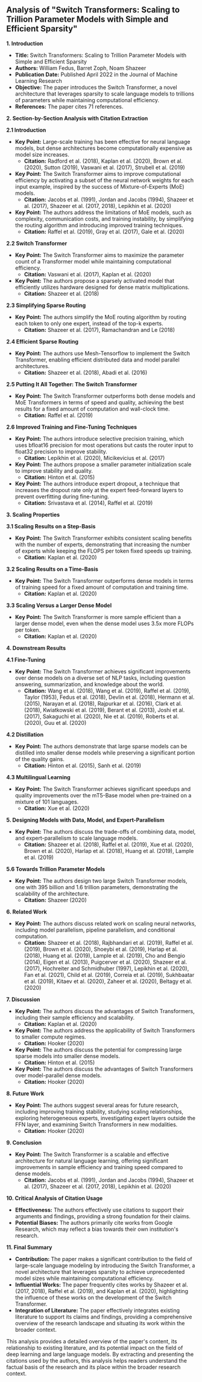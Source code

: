 ## Analysis of "Switch Transformers: Scaling to Trillion Parameter Models with Simple and Efficient Sparsity"

**1. Introduction**

- **Title:** Switch Transformers: Scaling to Trillion Parameter Models with Simple and Efficient Sparsity
- **Authors:** William Fedus, Barret Zoph, Noam Shazeer
- **Publication Date:** Published April 2022 in the Journal of Machine Learning Research
- **Objective:** The paper introduces the Switch Transformer, a novel architecture that leverages sparsity to scale language models to trillions of parameters while maintaining computational efficiency.
- **References:** The paper cites 71 references.

**2. Section-by-Section Analysis with Citation Extraction**

**2.1 Introduction**

- **Key Point:** Large-scale training has been effective for neural language models, but dense architectures become computationally expensive as model size increases.
    - **Citation:** Radford et al. (2018), Kaplan et al. (2020), Brown et al. (2020), Sutton (2019), Vaswani et al. (2017), Strubell et al. (2019)
- **Key Point:** The Switch Transformer aims to improve computational efficiency by activating a subset of the neural network weights for each input example, inspired by the success of Mixture-of-Experts (MoE) models.
    - **Citation:** Jacobs et al. (1991), Jordan and Jacobs (1994), Shazeer et al. (2017), Shazeer et al. (2017, 2018), Lepikhin et al. (2020)
- **Key Point:** The authors address the limitations of MoE models, such as complexity, communication costs, and training instability, by simplifying the routing algorithm and introducing improved training techniques.
    - **Citation:** Raffel et al. (2019), Gray et al. (2017), Gale et al. (2020)

**2.2 Switch Transformer**

- **Key Point:** The Switch Transformer aims to maximize the parameter count of a Transformer model while maintaining computational efficiency.
    - **Citation:** Vaswani et al. (2017), Kaplan et al. (2020)
- **Key Point:** The authors propose a sparsely activated model that efficiently utilizes hardware designed for dense matrix multiplications.
    - **Citation:** Shazeer et al. (2018)

**2.3 Simplifying Sparse Routing**

- **Key Point:** The authors simplify the MoE routing algorithm by routing each token to only one expert, instead of the top-k experts.
    - **Citation:** Shazeer et al. (2017), Ramachandran and Le (2018)

**2.4 Efficient Sparse Routing**

- **Key Point:** The authors use Mesh-Tensorflow to implement the Switch Transformer, enabling efficient distributed data and model parallel architectures.
    - **Citation:** Shazeer et al. (2018), Abadi et al. (2016)

**2.5 Putting It All Together: The Switch Transformer**

- **Key Point:** The Switch Transformer outperforms both dense models and MoE Transformers in terms of speed and quality, achieving the best results for a fixed amount of computation and wall-clock time.
    - **Citation:** Raffel et al. (2019)

**2.6 Improved Training and Fine-Tuning Techniques**

- **Key Point:** The authors introduce selective precision training, which uses bfloat16 precision for most operations but casts the router input to float32 precision to improve stability.
    - **Citation:** Lepikhin et al. (2020), Micikevicius et al. (2017)
- **Key Point:** The authors propose a smaller parameter initialization scale to improve stability and quality.
    - **Citation:** Hinton et al. (2015)
- **Key Point:** The authors introduce expert dropout, a technique that increases the dropout rate only at the expert feed-forward layers to prevent overfitting during fine-tuning.
    - **Citation:** Srivastava et al. (2014), Raffel et al. (2019)

**3. Scaling Properties**

**3.1 Scaling Results on a Step-Basis**

- **Key Point:** The Switch Transformer exhibits consistent scaling benefits with the number of experts, demonstrating that increasing the number of experts while keeping the FLOPS per token fixed speeds up training.
    - **Citation:** Kaplan et al. (2020)

**3.2 Scaling Results on a Time-Basis**

- **Key Point:** The Switch Transformer outperforms dense models in terms of training speed for a fixed amount of computation and training time.
    - **Citation:** Kaplan et al. (2020)

**3.3 Scaling Versus a Larger Dense Model**

- **Key Point:** The Switch Transformer is more sample efficient than a larger dense model, even when the dense model uses 3.5x more FLOPs per token.
    - **Citation:** Kaplan et al. (2020)

**4. Downstream Results**

**4.1 Fine-Tuning**

- **Key Point:** The Switch Transformer achieves significant improvements over dense models on a diverse set of NLP tasks, including question answering, summarization, and knowledge about the world.
    - **Citation:** Wang et al. (2018), Wang et al. (2019), Raffel et al. (2019), Taylor (1953), Fedus et al. (2018), Devlin et al. (2018), Hermann et al. (2015), Narayan et al. (2018), Rajpurkar et al. (2016), Clark et al. (2018), Kwiatkowski et al. (2019), Berant et al. (2013), Joshi et al. (2017), Sakaguchi et al. (2020), Nie et al. (2019), Roberts et al. (2020), Guu et al. (2020)

**4.2 Distillation**

- **Key Point:** The authors demonstrate that large sparse models can be distilled into smaller dense models while preserving a significant portion of the quality gains.
    - **Citation:** Hinton et al. (2015), Sanh et al. (2019)

**4.3 Multilingual Learning**

- **Key Point:** The Switch Transformer achieves significant speedups and quality improvements over the mT5-Base model when pre-trained on a mixture of 101 languages.
    - **Citation:** Xue et al. (2020)

**5. Designing Models with Data, Model, and Expert-Parallelism**

- **Key Point:** The authors discuss the trade-offs of combining data, model, and expert-parallelism to scale language models.
    - **Citation:** Shazeer et al. (2018), Raffel et al. (2019), Xue et al. (2020), Brown et al. (2020), Harlap et al. (2018), Huang et al. (2019), Lample et al. (2019)

**5.6 Towards Trillion Parameter Models**

- **Key Point:** The authors design two large Switch Transformer models, one with 395 billion and 1.6 trillion parameters, demonstrating the scalability of the architecture.
    - **Citation:** Shazeer (2020)

**6. Related Work**

- **Key Point:** The authors discuss related work on scaling neural networks, including model parallelism, pipeline parallelism, and conditional computation.
    - **Citation:** Shazeer et al. (2018), Rajbhandari et al. (2019), Raffel et al. (2019), Brown et al. (2020), Shoeybi et al. (2019), Harlap et al. (2018), Huang et al. (2019), Lample et al. (2019), Cho and Bengio (2014), Eigen et al. (2013), Puigcerver et al. (2020), Shazeer et al. (2017), Hochreiter and Schmidhuber (1997), Lepikhin et al. (2020), Fan et al. (2021), Child et al. (2019), Correia et al. (2019), Sukhbaatar et al. (2019), Kitaev et al. (2020), Zaheer et al. (2020), Beltagy et al. (2020)

**7. Discussion**

- **Key Point:** The authors discuss the advantages of Switch Transformers, including their sample efficiency and scalability.
    - **Citation:** Kaplan et al. (2020)
- **Key Point:** The authors address the applicability of Switch Transformers to smaller compute regimes.
    - **Citation:** Hooker (2020)
- **Key Point:** The authors discuss the potential for compressing large sparse models into smaller dense models.
    - **Citation:** Hinton et al. (2015)
- **Key Point:** The authors discuss the advantages of Switch Transformers over model-parallel dense models.
    - **Citation:** Hooker (2020)

**8. Future Work**

- **Key Point:** The authors suggest several areas for future research, including improving training stability, studying scaling relationships, exploring heterogeneous experts, investigating expert layers outside the FFN layer, and examining Switch Transformers in new modalities.
    - **Citation:** Hooker (2020)

**9. Conclusion**

- **Key Point:** The Switch Transformer is a scalable and effective architecture for natural language learning, offering significant improvements in sample efficiency and training speed compared to dense models.
    - **Citation:** Jacobs et al. (1991), Jordan and Jacobs (1994), Shazeer et al. (2017), Shazeer et al. (2017, 2018), Lepikhin et al. (2020)

**10. Critical Analysis of Citation Usage**

- **Effectiveness:** The authors effectively use citations to support their arguments and findings, providing a strong foundation for their claims.
- **Potential Biases:** The authors primarily cite works from Google Research, which may reflect a bias towards their own institution's research.

**11. Final Summary**

- **Contribution:** The paper makes a significant contribution to the field of large-scale language modeling by introducing the Switch Transformer, a novel architecture that leverages sparsity to achieve unprecedented model sizes while maintaining computational efficiency.
- **Influential Works:** The paper frequently cites works by Shazeer et al. (2017, 2018), Raffel et al. (2019), and Kaplan et al. (2020), highlighting the influence of these works on the development of the Switch Transformer.
- **Integration of Literature:** The paper effectively integrates existing literature to support its claims and findings, providing a comprehensive overview of the research landscape and situating its work within the broader context.

This analysis provides a detailed overview of the paper's content, its relationship to existing literature, and its potential impact on the field of deep learning and large language models. By extracting and presenting the citations used by the authors, this analysis helps readers understand the factual basis of the research and its place within the broader research context.
